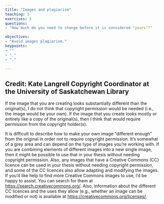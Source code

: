 ```yaml
---
title: "Images and plagiarism"
teaching: 5
exercises: 5
questions:
- "How much do you need to change before it is considered "yours"?"

objectives:
- "Avoid images plagiarism."
keypoints:
- ""
- "."
- "."

---
```


## Credit:  Kate Langrell Copyright Coordinator at the University of Saskatchewan Library

If the image that you are creating looks substantially different than the original(s), I do not think that copyright permission would be needed (i.e., the image would be your own). 
If the image that you create looks mostly or entirely like a copy of the original(s), then I think that would require permission from the copyright holder(s).

It is difficult to describe how to make your own image “different enough” from the original in order not to require copyright permission. 
It’s somewhat of a grey area and can depend on the type of images you’re working with. If you are combining elements of different images into a new single image, then it might be possible to use that in your thesis without needing copyright permission. 
Also, any images that have a Creative Commons (CC) licence can be used in your thesis without needing copyright permission, and some of the CC licences also allow adapting and modifying the images. If you’d like help to find more Creative Commons images to use, I’d be happy to assist.
You can search for them at https://search.creativecommons.org/. Also, information about the different CC licences and the uses they allow (e.g., whether an image can be modified or not) is available at https://creativecommons.org/licenses/.
